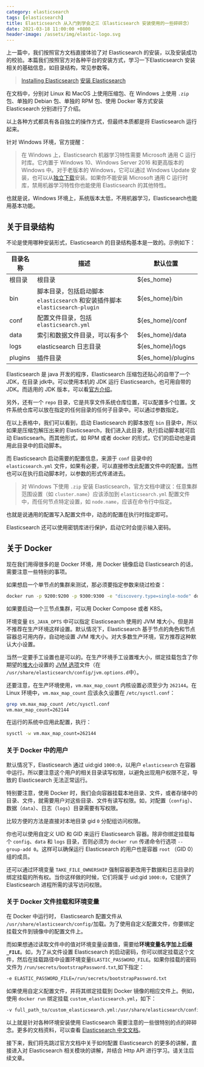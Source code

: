```yaml
---
category: elasticsearch
tags: [elasticsearch]
title: Elasticsearch 从入门到学会之三（Elasticsearch 安装使用的一些碎碎念）
date: 2021-03-18 11:00:00 +0800
header-image: /assets/img/elastic-logo.svg
---
```


上一篇中，我们按照官方文档直接体验了对 Elasticsearch 的安装，以及安装成功的校验。本篇我们按照官方对各种平台的安装方式，学习一下Elasticsearch 安装相关的基础信息，如目录结构，常见参数等。

<!-- more -->

> [Installing Elasticsearch](https://www.elastic.co/guide/en/elasticsearch/reference/current/install-elasticsearch.html)
> [安装 Elasticsearch](https://docs.es.shiyueshuyi.xyz/#/setup/install)

在文档中，分别对 Linux 和 MacOS 上使用压缩包、在 Windows 上使用 `.zip` 包、单独的 Debian 包、单独的 RPM 包、使用 Docker 等方式安装 Elasticsearch 分别进行了介绍。

以上各种方式都具有各自独立的操作方式，但最终本质都是将 Elasticsearch 运行起来。

针对 Windows 环境，官方提醒：

> 在 Windows 上，Elasticsearch 机器学习特性需要 Microsoft 通用 C 运行时库。它内置于 Windows 10、Windows Server 2016 和更高版本的 Windows 中。对于老版本的 Windows，它可以通过 Windows Update 安装，也可以从[独立下载](https://support.microsoft.com/en-us/help/2999226/update-for-universal-c-runtime-in-windows)安装。如果你不能安装 Microsoft 通用 C 运行时库，禁用机器学习特性你也能使用 Elasticsearch 的其他特性。

也就是说，Windows 环境上，系统版本太低，不用机器学习，Elasticsearch也能用基本功能。

## 关于目录结构

不论是使用哪种安装形式，Elasticsearch 的目录结构基本是一致的。示例如下：

| 目录名称 | 描述                                                         | 默认位置           |
| -------- | ------------------------------------------------------------ | ------------------ |
| 根目录   | 根目录                                                       | ${es_home}         |
| bin      | 脚本目录，包括启动脚本 `elasticsearch` 和安装插件脚本 `elasticsearch-plugin` | ${es_home}/bin     |
| conf     | 配置文件目录，包括 `elasticsearch.yml`                       | ${es_home}/conf    |
| data     | 索引和数据文件目录，可以有多个                               | ${es_home}/data    |
| logs     | elasticsearch 日志目录                                       | ${es_home}/logs    |
| plugins  | 插件目录                                                     | ${es_home}/plugins |

Elasticsearch 是 java 开发的程序，Elasticsearch 压缩包还贴心的自带了一个 JDK，在目录 jdk中。可以使用本机的 JDK 运行 Elasticsearch，也可用自带的 JDK。而适用的 JDK 版本，可以看[官方介绍](https://www.elastic.co/guide/en/elasticsearch/reference/current/setup.html#jvm-version)。

另外，还有一个 `repo` 目录，它是共享文件系统仓库位置，可以配置多个位置。文件系统仓库可以放在指定的任何目录的任何子目录中。可以通过参数指定。

在以上表格中，我们可以看到，启动 Elasticsearch 的脚本放在 `bin` 目录中，所以如果是压缩包解压出来的 Elasticsearch，我们进入此目录，执行启动脚本就可启动 Elasticsearh。而其他形式，如 RPM 或者 docker 的形式，它们的启动也是调用此目录中的启动脚本。

而 Elasticsearch 启动需要的配置信息，来源于 `conf` 目录中的 `elasticsearch.yml` 文件，如果有必要，可以直接修改此配置文件中的配置。当然也可以在执行启动脚本时，以参数的形式传递进去。

> 对 Windows 下使用 `.zip` 安装 Elasticsearch，官方文档中建议：任意集群范围设置（如 `cluster.name`）应该添加到 `elasticsearch.yml` 配置文件中，而任何节点特定设置，如 `node.name`，应该在命令行中指定。

也就是说通用的配置写入配置文件中，动态的配置在执行时指定即可。

Elasticsearch 还可以使用密钥库进行保护，启动它时会提示输入密码。

## 关于 Docker

现在我们用得很多的是 Docker 环境，用 Docker 镜像启动 Elasticsearch 的话，需要注意一些特别的事项。

如果想启一个单节点的集群来测试，那必须要指定参数来绕过检查：

```bash
docker run -p 9200:9200 -p 9300:9300 -e "discovery.type=single-node" docker.elastic.co/elasticsearch/elasticsearch:7.11.2
```

如果要启动一个三节点集群，可以用 Docker Compose 或者 K8S。

环境变量 `ES_JAVA_OPTS` 中可以指定 Elasticsearch 使用的 JVM 堆大小，但是并不推荐在生产环境这样设置。默认情况下，Elasticsearch 基于节点的角色和节点容器总可用内存，自动地设置 JVM 堆大小。对大多数生产环境，官方推荐这种默认大小设置。

当然一定要手工设置也是可以的。在生产环境手工设置堆大小，绑定挂载包含了你期望的[堆大小](http://localhost:3000/#/setup/config/advanced?id=设置-jvm-堆大小)设置的 [JVM 选项](http://localhost:3000/#/setup/config/jvm)文件（在 `/usr/share/elasticsearch/config/jvm.options.d`中）。

还要注意，在生产环境使用，`vm.max_map_count` 内核设置必须至少为 `262144`。在 Linux 环境中，`vm.max_map_count` 应该永久设置在 `/etc/sysctl.conf`：

```bash
grep vm.max_map_count /etc/sysctl.conf
vm.max_map_count=262144
```

在运行的系统中应用此配置，执行：

```bash
sysctl -w vm.max_map_count=262144
```

### 关于 Docker 中的用户

默认情况下，Elasticsearch 通过 uid:gid `1000:0`，以用户 `elasticsearch` 在容器中运行。所以要注意这个用户的相关目录读写权限，以避免出现用户权限不足，导致的 Elasticsearch 无法正常运行。

特别要注意，使用 Docker 时，我们会向容器挂载本地目录、文件，或者存储中的目录、文件，就需要用户对这些目录、文件有读写权限。如，对配置（`config`）、数据（`data`）、日志（`logs`）目录需要有写权限。

比较方便的方法是直接对本地目录 gid `0` 分配组访问权限。

你也可以使用自定义 UID 和 GID 来运行 Elasticsearch 容器。除非你绑定挂载每个 `config`、`data` 和 `logs` 目录，否则必须为 `docker run` 传递命令行选项 `--group-add 0`。这样可以确保运行 Elasticsearch 的用户也是容器 `root` （GID 0）组的成员。

还可以通过环境变量 `TAKE_FILE_OWNERSHIP` 强制容器更改用于数据和日志目录的绑定挂载的所有权。当你这样做的时候，它们将属于 uid:gid `1000:0`，它提供了 Elasticsearch 进程所需的读写访问权限。

### 关于 Docker 文件挂载和环境变量

在 Docker 中运行时， Elasticsearch 配置文件从 `/usr/share/elasticsearch/config/`加载。为了使用自定义配置文件，你要绑定挂载文件到镜像中的配置文件上。

而如果想通过读取文件中的值对环境变量设置值，需要给**环境变量名字加上后缀 `_FILE`**。如，为了从文件设置 Elasticsearch 的启动密码，你可以绑定挂载这个文件，然后在挂载路径中设置环境变量`ELASTIC_PASSWORD_FILE`。如果你挂载的密码文件为 `/run/secrets/bootstrapPassword.txt`,如下指定：

```bash
-e ELASTIC_PASSWORD_FILE=/run/secrets/bootstrapPassword.txt
```

如果使用自定义配置文件，并将其绑定挂载到 Docker 镜像的相应文件上。例如，使用 `docker run` 绑定挂载 `custom_elasticsearch.yml`，如下：

```bash
-v full_path_to/custom_elasticsearch.yml:/usr/share/elasticsearch/config/elasticsearch.yml
```

以上就是针对各种环境安装使用 Elasticsearch 需要注意的一些很特别的点的碎碎念。更多的文档资料，可以查看 [Elasticsearch 中文文档](https://docs.es.shiyueshuyi.xyz/)。

接下来，我们将先跳过官方文档中关于如何配置 Elasticsearch 的更多的讲解，直接进入对 Elasticsearch 相关模块的讲解，并结合 Http API 进行学习。请关注后续文章。
